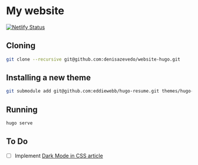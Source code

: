 # My website

<!-- badges: start -->
[![Netlify Status](https://api.netlify.com/api/v1/badges/c25d0d8f-6fa8-4201-a38d-4007d68d0bfd/deploy-status)](https://app.netlify.com/sites/denisazevedo/deploys)

<!-- [![Netlify Status](https://img.shields.io/endpoint.svg?url=https%3A%2F%2Fdeveloper.oswaldlabs.com%2Fnetlify-status%2F09eae66b-2119-45c4-9672-dfbd388f1d20)](https://app.netlify.com/sites/denisazevedo/deploys) -->

<!-- badges: end -->

## Cloning

```sh
git clone --recursive git@github.com:denisazevedo/website-hugo.git
```

## Installing a new theme

```sh
git submodule add git@github.com:eddiewebb/hugo-resume.git themes/hugo-resume
```

## Running

```sh
hugo serve
```

## To Do

- [ ] Implement [Dark Mode in CSS article](https://css-tricks.com/dark-modes-with-css/)

